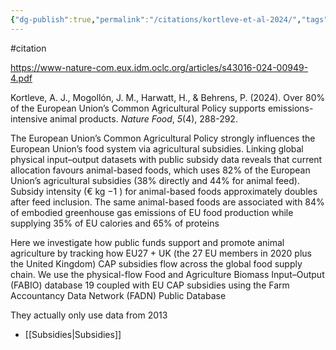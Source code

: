 ```yaml
---
{"dg-publish":true,"permalink":"/citations/kortleve-et-al-2024/","tags":["#animal_feed","#citation"],"created":"2025-10-23T17:42:44.884+01:00","updated":"2025-10-23T19:18:51.112+01:00"}
---
```


#citation 

https://www-nature-com.eux.idm.oclc.org/articles/s43016-024-00949-4.pdf

Kortleve, A. J., Mogollón, J. M., Harwatt, H., & Behrens, P. (2024). Over 80% of the European Union’s Common Agricultural Policy supports emissions-intensive animal products. _Nature Food_, _5_(4), 288-292.

The European Union’s Common Agricultural Policy strongly influences the European Union’s food system via agricultural subsidies. Linking global physical input–output datasets with public subsidy data reveals that current allocation favours animal-based foods, which uses 82% of the European Union’s agricultural subsidies (38% directly and 44% for animal feed). Subsidy intensity (€ kg −1 ) for animal-based foods approximately doubles after feed inclusion. The same animal-based foods are associated with 84% of embodied greenhouse gas emissions of EU food production while supplying 35% of EU calories and 65% of proteins

Here we investigate how public funds support and promote animal agriculture by tracking how EU27 + UK (the 27 EU members in 2020 plus the United Kingdom) CAP subsidies flow across the global food supply chain. We use the physical-flow Food and Agriculture Biomass Input–Output (FABIO) database 19 coupled with EU CAP subsidies using the Farm Accountancy Data Network (FADN) Public Database

They actually only use data from 2013
- [[Subsidies\|Subsidies]]